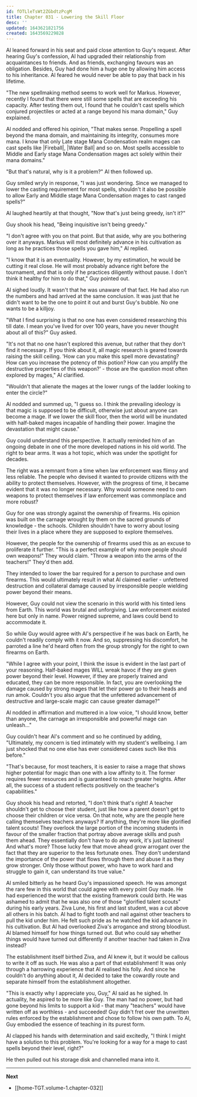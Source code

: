 ```yaml
---
id: fOTLleTsWt2ZGbdtzPcgM
title: Chapter 031 - Lowering the Skill Floor
desc: ''
updated: 1643621821756
created: 1643569229828
---
```


Al leaned forward in his seat and paid close attention to Guy's request. After hearing Guy's confession, Al had upgraded their relationship from acquaintances to friends. And as friends, exchanging favours was an obligation. Besides, Guy had done him a huge one by allowing him access to his inheritance. Al feared he would never be able to pay that back in his lifetime.

"The new spellmaking method seems to work well for Markus. However, recently I found that there were still some spells that are exceeding his capacity. After testing them out, I found that he couldn't cast spells which conjured projectiles or acted at a range beyond his mana domain," Guy explained.

Al nodded and offered his opinion, "That makes sense. Propelling a spell beyond the mana domain, and maintaining its integrity, consumes more mana. I know that only Late stage Mana Condensation realm mages can cast spells like |Fireball|, |Water Ball| and so on. Most spells accessible to Middle and Early stage Mana Condensation mages act solely within their mana domains."

"But that's natural, why is it a problem?" Al then followed up.

Guy smiled wryly in response, "I was just wondering. Since we managed to lower the casting requirement for most spells, shouldn't it also be possible to allow Early and Middle stage Mana Condensation mages to cast ranged spells?"

Al laughed heartily at that thought, "Now that's just being greedy, isn't it?"

Guy shook his head, "Being inquisitive isn't being greedy."

"I don't agree with you on that point. But that aside, why are you bothering over it anyways. Markus will most definitely advance in his cultivation as long as he practices those spells you gave him," Al replied.

"I know that it is an eventuality. However, by my estimation, he would be cutting it real close. He will most probably advance right before the tournament, and that is only if he practices diligently without pause. I don't think it healthy for him to do that," Guy pointed out.

Al sighed loudly. It wasn't that he was unaware of that fact. He had also run the numbers and had arrived at the same conclusion. It was just that he didn't want to be the one to point it out and burst Guy's bubble. No one wants to be a killjoy.

"What I find surprising is that no one has even considered researching this till date. I mean you've lived for over 100 years, have you never thought about all of this?" Guy asked.

"It's not that no one hasn't explored this avenue, but rather that they don't find it necessary. If you think about it, all magic research is geared towards raising the skill ceiling. 'How can you make this spell more devastating? How can you increase the potency of this potion? How can you amplify the destructive properties of this weapon?' - those are the question most often explored by mages," Al clarified.

"Wouldn't that alienate the mages at the lower rungs of the ladder looking to enter the circle?"

Al nodded and summed up, "I guess so. I think the prevailing ideology is that magic is supposed to be difficult, otherwise just about anyone can become a mage. If we lower the skill floor, then the world will be inundated with half-baked mages incapable of handling their power. Imagine the devastation that might cause."

Guy could understand this perspective. It actually reminded him of an ongoing debate in one of the more developed nations in his old world. The right to bear arms. It was a hot topic, which was under the spotlight for decades.

The right was a remnant from a time when law enforcement was flimsy and less reliable. The people who devised it wanted to provide citizens with the ability to protect themselves. However, with the progress of time, it became evident that it was no longer necessary. Why would someone need to own weapons to protect themselves if law enforcement was commonplace and more robust?

Guy for one was strongly against the ownership of firearms. His opinion was built on the carnage wrought by them on the sacred grounds of knowledge - the schools. Children shouldn't have to worry about losing their lives in a place where they are supposed to explore themselves.

However, the people for the ownership of firearms used this as an excuse to proliferate it further. "This is a perfect example of why more people should own weapons!" They would claim. "Throw a weapon into the arms of the teachers!" They'd then add.

They intended to lower the bar required for a person to purchase and own firearms. This would ultimately result in what Al claimed earlier - unfettered destruction and collateral damage caused by irresponsible people wielding power beyond their means.

However, Guy could not view the scenario in this world with his tinted lens from Earth. This world was brutal and unforgiving. Law enforcement existed here but only in name. Power reigned supreme, and laws could bend to accommodate it.

So while Guy would agree with Al's perspective if he was back on Earth, he couldn't readily comply with it now. And so, suppressing his discomfort, he parroted a line he'd heard often from the group strongly for the right to own firearms on Earth.

"While I agree with your point, I think the issue is evident in the last part of your reasoning. Half-baked mages WILL wreak havoc if they are given power beyond their level. However, if they are properly trained and educated, they can be more responsible. In fact, you are overlooking the damage caused by strong mages that let their power go to their heads and run amok. Couldn't you also argue that the unfettered advancement of destructive and large-scale magic can cause greater damage?"

Al nodded in affirmation and muttered in a low voice, "I should know, better than anyone, the carnage an irresponsible and powerful mage can unleash..."

Guy couldn't hear Al's comment and so he continued by adding, "Ultimately, my concern is tied intimately with my student's wellbeing. I am just shocked that no one else has ever considered cases such like this before." 

"That's because, for most teachers, it is easier to raise a mage that shows higher potential for magic than one with a low affinity to it. The former requires fewer resources and is guaranteed to reach greater heights. After all, the success of a student reflects positively on the teacher's capabilities."

Guy shook his head and retorted, "I don't think that's right! A teacher shouldn't get to choose their student, just like how a parent doesn't get to choose their children or vice versa. On that note, why are the people here calling themselves teachers anyways? If anything, they're more like glorified talent scouts! They overlook the large portion of the incoming students in favour of the smaller fraction that portray above average skills and push them ahead. They essentially don't have to do any work, it's just laziness! 
And what's more? Those lucky few that move ahead grow arrogant over the fact that they are superior to the less fortunate ones. They don't understand the importance of the power that flows through them and abuse it as they grow stronger. Only those without power, who have to work hard and struggle to gain it, can understand its true value."

Al smiled bitterly as he heard Guy's impassioned speech. He was amongst the rare few in this world that could agree with every point Guy made. He had experienced the worst that the existing framework could birth. He was ashamed to admit that he was also one of those "glorified talent scouts" during his early years. Ziva Lune, his first and last student, was a cut above all others in his batch. Al had to fight tooth and nail against other teachers to pull the kid under him. He felt such pride as he watched the kid advance in his cultivation. But Al had overlooked Ziva's arrogance and strong bloodlust. Al blamed himself for how things turned out. But who could say whether things would have turned out differently if another teacher had taken in Ziva instead?

The establishment itself birthed Ziva, and Al knew it, but it would be callous to write it off as such. He was also a part of that establishment! It was only through a harrowing experience that Al realised his folly. And since he couldn't do anything about it, Al decided to take the cowardly route and separate himself from the establishment altogether.

"This is exactly why I appreciate you, Guy," Al said as he sighed. In actuality, he aspired to be more like Guy. The man had no power, but had gone beyond his limits to support a kid - that many "teachers" would have written off as worthless - and succeeded! Guy didn't fret over the unwritten rules enforced by the establishment and chose to follow his own path. To Al, Guy embodied the essence of teaching in its purest form.

Al clapped his hands with determination and said excitedly, "I think I might have a solution to this problem. You're looking for a way for a mage to cast spells beyond their level, right?"

He then pulled out his storage disk and channelled mana into it.

____

**Next**
* [[home-TGT.volume-1.chapter-032]]